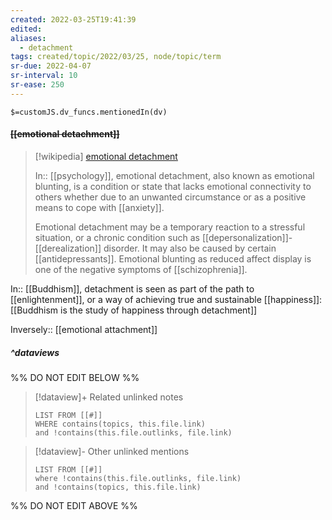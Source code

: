 ```yaml
---
created: 2022-03-25T19:41:39 
edited: 
aliases:
  - detachment
tags: created/topic/2022/03/25, node/topic/term
sr-due: 2022-04-07
sr-interval: 10
sr-ease: 250
---
```

`$=customJS.dv_funcs.mentionedIn(dv)`

#### <s class="topic-title">[[emotional detachment]]</s>

> [!wikipedia] [emotional detachment](https://en.wikipedia.org/wiki/Emotional%20detachment)
> 
> In:: [[psychology]],
> emotional detachment, also known as emotional blunting, is a condition or state that lacks emotional connectivity to others whether due to an unwanted circumstance or as a positive means to cope with [[anxiety]]. 
> 
> Emotional detachment may be a temporary reaction to a stressful situation, or a chronic condition such as [[depersonalization]]-[[derealization]] disorder. It may also be caused by certain [[antidepressants]]. Emotional blunting as reduced affect display is one of the negative symptoms of [[schizophrenia]].
>

In:: [[Buddhism]], 
detachment is seen as part of the path to [[enlightenment]], or a way of achieving true and sustainable [[happiness]]:
[[Buddhism is the study of happiness through detachment]]

Inversely:: [[emotional attachment]]

##### ^dataviews

%% DO NOT EDIT BELOW %%
> [!dataview]+ Related unlinked notes
> ```dataview
> LIST FROM [[#]]
> WHERE contains(topics, this.file.link)
> and !contains(this.file.outlinks, file.link)
> ```
 
> [!dataview]- Other unlinked mentions
> ```dataview
> LIST FROM [[#]]
> where !contains(this.file.outlinks, file.link)
> and !contains(topics, this.file.link)
> ```

%% DO NOT EDIT ABOVE %%
